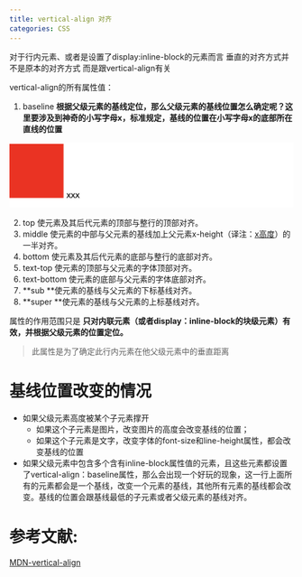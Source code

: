 ```yaml
---
title: vertical-align 对齐
categories: CSS
---
```


对于行内元素、或者是设置了display:inline-block的元素而言 垂直的对齐方式并不是原本的对齐方式 而是跟vertical-align有关

vertical-align的所有属性值：

1. baseline **根据父级元素的基线定位，那么父级元素的基线位置怎么确定呢？这里要涉及到神奇的小写字母x，标准规定，基线的位置在小写字母x的底部所在直线的位置**

![image.png](../../assets/css/gl59sz/1643211002182-89ec0ac1-54e2-4772-b219-24a5df93b8a1.png)

2. top 使元素及其后代元素的顶部与整行的顶部对齐。
3. middle 使元素的中部与父元素的基线加上父元素x-height（译注：[x高度](https://www.zhangxinxu.com/wordpress/2015/06/about-letter-x-of-css/)）的一半对齐。
4. bottom 使元素及其后代元素的底部与整行的底部对齐。
5. text-top 使元素的顶部与父元素的字体顶部对齐。
6. text-bottom 使元素的底部与父元素的字体底部对齐。
7. **sub **使元素的基线与父元素的下标基线对齐。
8. **super **使元素的基线与父元素的上标基线对齐。

属性的作用范围只是 **只对内联元素（或者display：inline-block的块级元素）有效，并根据父级元素的位置定位。**

> 此属性是为了确定此行内元素在他父级元素中的垂直距离



# 基线位置改变的情况

- 如果父级元素高度被某个子元素撑开
  - 如果这个子元素是图片，改变图片的高度会改变基线的位置；
  - 如果这个子元素是文字，改变字体的font-size和line-height属性，都会改变基线的位置
- 如果父级元素中包含多个含有inline-block属性值的元素，且这些元素都设置了vertical-align：baseline属性，那么会出现一个好玩的现象，这一行上面所有的元素都会是一个基线，改变一个元素的基线，其他所有元素的基线都会改变。基线的位置会跟基线最低的子元素或者父级元素的基线对齐。

# 参考文献:

[MDN-vertical-align](https://developer.mozilla.org/zh-CN/docs/Web/CSS/vertical-align)

